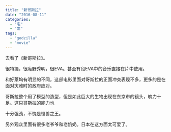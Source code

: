 ```yaml
---
title: "新哥斯拉"
date: "2016-08-11"
categories: 
  - "宅"
  - "常"
tags: 
  - "godzilla"
  - "movie"
---
```



去看了《新哥斯拉》。

很特摄，很庵野秀明，很EVA。甚至有段EVA中的音乐直接在片中使用。

和好莱坞有明显的不同，这部电影里面对哥斯拉的正面冲突表现不多，更多的是在面对灾难时的政府应对。

哥斯拉整个用了模型的造型，但是如此巨大的生物出现在东京市的镜头，魄力十足。这只哥斯拉的能力也

十分强劲，不愧是怪兽之王。

另外观众里面有很多老爷爷和老奶奶。日本在这方面太可爱了。
